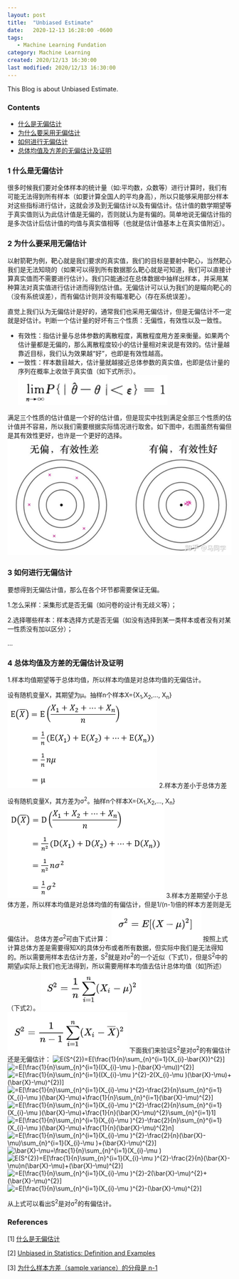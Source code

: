 ```yaml
---
layout: post
title:  "Unbiased Estimate"
date:   2020-12-13 16:28:00 -0600
tags:
   - Machine Learning Fundation
category: Machine Learning
created: 2020/12/13 16:30:00
last modified: 2020/12/13 16:30:00
---
```


This Blog is about Unbiased Estimate.

### Contents

- [什么是无偏估计](#a)
- [为什么要采用无偏估计](#b)
- [如何进行无偏估计](#c)
- [总体均值及方差的无偏估计及证明](#d)

<a name='a'></a>

### 1 什么是无偏估计
很多时候我们要对全体样本的统计量（如:平均数，众数等）进行计算时，我们有可能无法得到所有样本（如要计算全国人的平均身高），所以只能够采用部分样本对这些指标进行估计，这就会涉及到无偏估计以及有偏估计。估计值的数学期望等于真实值则认为此估计值是无偏的，否则就认为是有偏的。简单地说无偏估计指的是多次估计后估计值的均值与真实值相等（也就是估计值基本上在真实值附近）。

<a name='b'></a>

### 2 为什么要采用无偏估计

以射箭靶为例，靶心就是我们要求的真实值，我们的目标是要射中靶心，当然靶心我们是无法知晓的（如果可以得到所有数据那么靶心就是可知道，我们可以直接计算真实值而不需要进行估计）。我们只能通过在总体数据中抽样出样本，并采用某种算法对真实值进行估计进而得到估计值。无偏估计可以认为我们的是瞄向靶心的（没有系统误差），而有偏估计则并没有瞄准靶心（存在系统误差）。

直觉上我们认为无偏估计是好的，通常我们也采用无偏估计，但是无偏估计不一定就是好估计。判断一个估计量的好坏有三个性质：无偏性，有效性以及一致性。

- 有效性：指估计量与总体参数的离散程度，离散程度用方差来衡量。如果两个估计量都是无偏的，那么离散程度较小的估计量相对来说是有效的。估计量越靠近目标，我们认为效果越“好”，也即是有效性越高。
- 一致性：样本数目越大，估计量就越接近总体参数的真实值，也即是估计量的序列在概率上收敛于真实值（如下式所示）。
![1](/images/unbiased_estimate/unbiased_1.png)

满足三个性质的估计值是一个好的估计值，但是现实中找到满足全部三个性质的估计值并不容易，所以我们需要根据实际情况进行取舍。如下图中，右图虽然有偏但是其有效性更好，也许是一个更好的选择。
![2](/images/unbiased_estimate/unbiased_2.png)

<a name='c'></a>

### 3 如何进行无偏估计
要想得到无偏估计值，那么在各个环节都需要保证无偏。

1.怎么采样：采集形式是否无偏（如问卷的设计有无歧义等）；

2.选择哪些样本：样本选择方式是否无偏（如没有选择到某一类样本或者没有对某一性质没有加以区分）；

...

<a name='d'></a>

### 4 总体均值及方差的无偏估计及证明

1.样本均值期望等于总体均值，所以样本均值是对总体均值的无偏估计。

设有随机变量X，其期望为μ。抽样n个样本X={X<sub>1</sub>,X<sub>2</sub>,..., X<sub>n</sub>}
![3](/images/unbiased_estimate/unbiased_3.png)
2.样本方差小于总体方差

设有随机变量X，其方差为σ<sup>2</sup>。抽样n个样本X={X<sub>1</sub>,X<sub>2</sub>,..., X<sub>n</sub>}
![4](/images/unbiased_estimate/unbiased_4.png)
3.样本方差期望小于总体方差，所以样本均值是对总体均值的有偏估计，但是1/(n-1)倍的样本方差则是无偏估计。
总体方差σ<sup>2</sup>可由下式计算：
![5](/images/unbiased_estimate/unbiased_5.png)
按照上式计算总体方差是需要得知X的具体分布或者所有数据，但实际中我们是无法得知的。所以需要用样本去估计方差，S<sup>2</sup>就是对σ<sup>2</sup>的一个近似（下式1），但是S<sup>2</sup>中的期望μ实际上我们也无法得到，所以需要用样本均值去估计总体均值（如[1](#mean)所述）（下式2）。
![6](/images/unbiased_estimate/unbiased_6.png)
![7](/images/unbiased_estimate/unbiased_7.png)
下面我们来验证S<sup>2</sup>是对σ<sup>2</sup>的有偏估计还是无偏估计：
<img src="https://latex.codecogs.com/gif.latex?E(S^{2})=E[\frac{1}{n}\sum_{n}^{i=1}(X_{i}-\bar{X})^{2}]" title="E(S^{2})=E[\frac{1}{n}\sum_{n}^{i=1}(X_{i}-\bar{X})^{2}]" />
<img src="https://latex.codecogs.com/gif.latex?E[\frac{1}{n}\sum_{n}^{i=1}((X_{i}-\mu&space;)-(\bar{X}-\mu))^{2}]" title="=E[\frac{1}{n}\sum_{n}^{i=1}((X_{i}-\mu )-(\bar{X}-\mu))^{2}]" />
<img src="https://latex.codecogs.com/gif.latex?E[\frac{1}{n}\sum_{n}^{i=1}((X_{i}-\mu&space;)^{2}-2(X_{i}-\mu&space;)(\bar{X}-\mu)&plus;(\bar{X}-\mu)^{2})]" title="=E[\frac{1}{n}\sum_{n}^{i=1}((X_{i}-\mu )^{2}-2(X_{i}-\mu )(\bar{X}-\mu)+(\bar{X}-\mu)^{2})]" />
<img src="https://latex.codecogs.com/gif.latex?=E[\frac{1}{n}\sum_{n}^{i=1}(X_{i}-\mu&space;)^{2}-\frac{2}{n}\sum_{n}^{i=1}(X_{i}-\mu&space;)(\bar{X}-\mu)&plus;\frac{1}{n}\sum_{n}^{i=1}(\bar{X}-\mu)^{2}]" title="=E[\frac{1}{n}\sum_{n}^{i=1}(X_{i}-\mu )^{2}-\frac{2}{n}\sum_{n}^{i=1}(X_{i}-\mu )(\bar{X}-\mu)+\frac{1}{n}\sum_{n}^{i=1}(\bar{X}-\mu)^{2}]" />
<img src="https://latex.codecogs.com/gif.latex?=E[\frac{1}{n}\sum_{n}^{i=1}(X_{i}-\mu&space;)^{2}-\frac{2}{n}\sum_{n}^{i=1}(X_{i}-\mu&space;)(\bar{X}-\mu)&plus;\frac{1}{n}(\bar{X}-\mu)^{2}\sum_{n}^{i=1}1]" title="=E[\frac{1}{n}\sum_{n}^{i=1}(X_{i}-\mu )^{2}-\frac{2}{n}\sum_{n}^{i=1}(X_{i}-\mu )(\bar{X}-\mu)+\frac{1}{n}(\bar{X}-\mu)^{2}\sum_{n}^{i=1}1]" />
<img src="https://latex.codecogs.com/gif.latex?=E[\frac{1}{n}\sum_{n}^{i=1}(X_{i}-\mu&space;)^{2}-\frac{2}{n}\sum_{n}^{i=1}(X_{i}-\mu&space;)(\bar{X}-\mu)&plus;\frac{1}{n}(\bar{X}-\mu)^{2}n]" title="=E[\frac{1}{n}\sum_{n}^{i=1}(X_{i}-\mu )^{2}-\frac{2}{n}\sum_{n}^{i=1}(X_{i}-\mu )(\bar{X}-\mu)+\frac{1}{n}(\bar{X}-\mu)^{2}n]" />
<img src="https://latex.codecogs.com/gif.latex?=E[\frac{1}{n}\sum_{n}^{i=1}(X_{i}-\mu&space;)^{2}-\frac{2}{n}(\bar{X}-\mu)\sum_{n}^{i=1}(X_{i}-\mu&space;)&plus;(\bar{X}-\mu)^{2}]" title="=E[\frac{1}{n}\sum_{n}^{i=1}(X_{i}-\mu )^{2}-\frac{2}{n}(\bar{X}-\mu)\sum_{n}^{i=1}(X_{i}-\mu )+(\bar{X}-\mu)^{2}]" />
<img src="https://latex.codecogs.com/gif.latex?\bar{X}-\mu=\frac{1}{n}\sum_{n}^{i=1}(X_{i}-\mu&space;)" title="\bar{X}-\mu=\frac{1}{n}\sum_{n}^{i=1}(X_{i}-\mu )" />
<img src="https://latex.codecogs.com/gif.latex?E(S^{2})=E[\frac{1}{n}\sum_{n}^{i=1}(X_{i}-\mu&space;)^{2}-\frac{2}{n}(\bar{X}-\mu)n(\bar{X}-\mu)&plus;(\bar{X}-\mu)^{2}]" title="E(S^{2})=E[\frac{1}{n}\sum_{n}^{i=1}(X_{i}-\mu )^{2}-\frac{2}{n}(\bar{X}-\mu)n(\bar{X}-\mu)+(\bar{X}-\mu)^{2}]" />
<img src="https://latex.codecogs.com/gif.latex?=E[\frac{1}{n}\sum_{n}^{i=1}(X_{i}-\mu&space;)^{2}-2(\bar{X}-\mu)^{2}&plus;(\bar{X}-\mu)^{2}]" title="=E[\frac{1}{n}\sum_{n}^{i=1}(X_{i}-\mu )^{2}-2(\bar{X}-\mu)^{2}+(\bar{X}-\mu)^{2}]" />
<img src="https://latex.codecogs.com/gif.latex?=E[\frac{1}{n}\sum_{n}^{i=1}(X_{i}-\mu&space;)^{2}-(\bar{X}-\mu)^{2}]" title="=E[\frac{1}{n}\sum_{n}^{i=1}(X_{i}-\mu )^{2}-(\bar{X}-\mu)^{2}]" />

从上式可以看出S<sup>2</sup>是对σ<sup>2</sup>的有偏估计。



### References
\[1\] [什么是无偏估计](https://www.zhihu.com/question/22983179/answer/404391738)

\[2\] [Unbiased in Statistics: Definition and Examples](https://www.statisticshowto.com/unbiased/)

\[3\] [为什么样本方差（sample variance）的分母是 n-1](https://www.zhihu.com/question/20099757)

